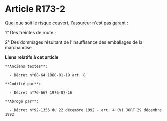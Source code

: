 # Article R173-2

Quel que soit le risque couvert, l'assureur n'est pas garant :

1° Des freintes de route ;

2° Des dommages résultant de l'insuffisance des emballages de la marchandise.

**Liens relatifs à cet article**

	**Anciens textes**:

	  - Décret n°68-64 1968-01-19 art. 8

	**Codifié par**:

	  - Décret n°76-667 1976-07-16

	**Abrogé par**:

	  - Décret n°92-1356 du 22 décembre 1992 - art. 4 (V) JORF 29 décembre 1992
